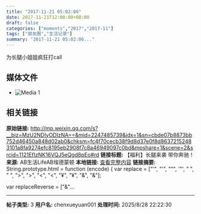 ```yaml
---
title: "2017-11-21 05:02:06"
date: 2017-11-21T12:00:00+08:00
draft: false
categories: ["moments","2017","2017-11"]
tags: ["朋友圈","生活记录"]
summary: "2017-11-21 05:02:06..."
---
```


为长腿小姐姐疯狂打call

## 媒体文件

- ![Media 1](/Moments/photos/2017-11-21/201711210502060.jpg)

## 相关链接

**原始链接:** http://mp.weixin.qq.com/s?__biz=MzU2NDIyODIzNA==&mid=2247485739&idx=1&sn=cbde07b8873bb752d46450a848d02ab0&chksm=fc4f70cecb38f9d8d37e0f8d86372152483101a8fa9274efc8195eb2908f7c8a46949097c0bd&mpshare=1&scene=2&srcid=1121EfIzNK16VQJ5eQgd8pEo#rd
**链接标题:** 【福利】长腿来袭 带你奔驰！
**来源:** AB生活LifeAB埃德蒙顿
**本地链接:** [查看完整内容](/link_content/2017/11/2017-11-21-2/link_content/)
**链接摘要:** String.prototype.html = function (encode) {
  var replace = ["&#39;", "'", "&quot;", '"', "&nbsp;", " ", "&gt;", ">", "&lt;", "<", "&yen;", "¥", "&amp;", "&"];
 
 
 
 
 
  
  var replaceReverse = ["&"...

---

**帖子类型:** 3
**用户名:** chenxueyuan001
**处理时间:** 2025/8/28 22:22:30